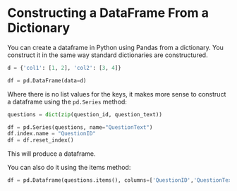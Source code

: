 # Constructing a DataFrame From a Dictionary

You can create a dataframe in Python using Pandas from a dictionary. You construct it in the same way standard dictionaries are constructured.

```python
d = {'col1': [1, 2], 'col2': [3, 4]}

df = pd.DataFrame(data=d)
```

Where there is no list values for the keys, it makes more sense to construct a dataframe using the `pd.Series` method:

```python
questions = dict(zip(question_id, question_text))

df = pd.Series(questions, name="QuestionText")
df.index.name = "QuestionID"
df = df.reset_index()
```

This will produce a dataframe.

You can also do it using the items method:

```python
df = pd.Dataframe(questions.items(), columns=['QuestionID','QuestionText'])
```
